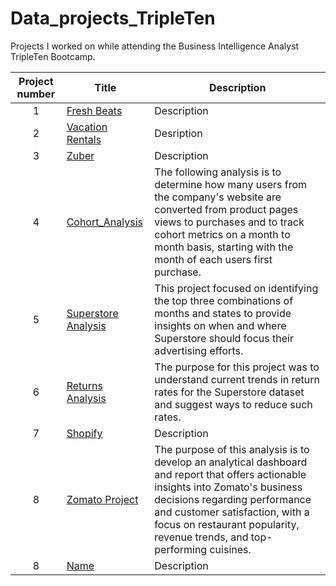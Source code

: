 # Data_projects_TripleTen
Projects I worked on while attending the Business Intelligence Analyst TripleTen Bootcamp.


| Project number | Title | Description |
| :-----------: |--------- |----------- |
| 1 | [Fresh Beats](https://github.com/MackP25/Data_projects_TripleTen/tree/main/Fresh%20Beats)| Description |
| 2 | [Vacation Rentals](https://github.com/MackP25/Data_projects_TripleTen/tree/main/Vacation%20Rentals) | Desription
| 3 | [Zuber](https://github.com/MackP25/Data_projects_TripleTen/tree/main/Zuber) | Description|
| 4 | [Cohort_Analysis](https://github.com/MackP25/Data_projects_TripleTen/tree/main/Cohort%20Analysis)| The following analysis is to determine how many users from the company's website are converted from product pages views to purchases and to track cohort metrics on a month to month basis, starting with the month of each users first purchase.|
| 5 | [Superstore Analysis](https://github.com/MackP25/Data_projects_TripleTen/tree/main/Superstore) | This project focused on identifying the top three combinations of months and states to provide insights on when and where Superstore should focus their advertising efforts.|
| 6 | [Returns Analysis](https://github.com/MackP25/Data_projects_TripleTen/tree/main/Returns) | The purpose for this project was to understand current trends in return rates for the Superstore dataset and suggest ways to reduce such rates.|
| 7 | [Shopify](https://github.com/MackP25/Data_projects_TripleTen/tree/main/Shopify) | Description|
| 8 | [Zomato Project](https://github.com/MackP25/Data_projects_TripleTen/tree/main/Zomato)| The purpose of this analysis is to develop an analytical dashboard and report that offers actionable insights into Zomato's business decisions regarding performance and customer satisfaction, with a focus on restaurant popularity, revenue trends, and top-performing cuisines.|
| 8 | [Name](Link) | Description |
